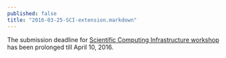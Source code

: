 ```yaml
---
published: false
title: "2016-03-25-SCI-extension.markdown"
---
```


The submission deadline for <a href="/activities/aci-16/">Scientific Computing Infrastructure workshop </a>has been prolonged till April 10, 2016.
